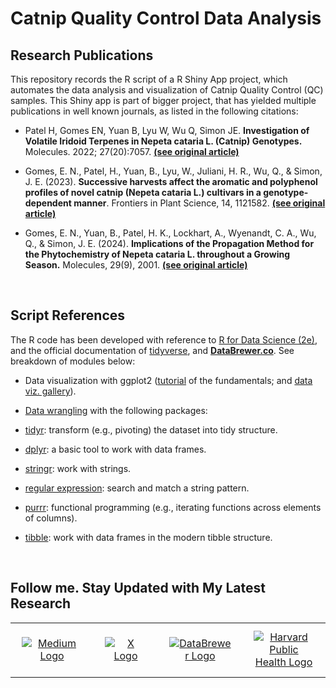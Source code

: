 # Catnip Quality Control Data Analysis

## Research Publications

This repository records the R script of a R Shiny App project, which automates the data analysis and visualization of Catnip Quality Control (QC) samples. 
This Shiny app is part of bigger project, that has yielded multiple publications in well known journals, as listed in the following citations:


- Patel H, Gomes EN, Yuan B, Lyu W, Wu Q, Simon JE. **Investigation of Volatile Iridoid Terpenes in Nepeta cataria L. (Catnip) Genotypes.** Molecules. 2022; 27(20):7057. [**(see original article)**](https://www.mdpi.com/1420-3049/27/20/7057)

- Gomes, E. N., Patel, H., Yuan, B., Lyu, W., Juliani, H. R., Wu, Q., & Simon, J. E. (2023). **Successive harvests affect the aromatic and polyphenol profiles of novel catnip (Nepeta cataria L.) cultivars in a genotype-dependent manner**. Frontiers in Plant Science, 14, 1121582. [**(see original article)**](https://www.frontiersin.org/journals/plant-science/articles/10.3389/fpls.2023.1121582/full)

- Gomes, E. N., Yuan, B., Patel, H. K., Lockhart, A., Wyenandt, C. A., Wu, Q., & Simon, J. E. (2024). **Implications of the Propagation Method for the Phytochemistry of Nepeta cataria L. throughout a Growing Season.** Molecules, 29(9), 2001. [**(see original article)**](https://www.mdpi.com/1420-3049/29/9/2001)

<br>

## Script References

The R code has been developed with reference to [R for Data Science (2e)](https://r4ds.hadley.nz/), and the official documentation of [tidyverse](https://www.tidyverse.org/), and [**DataBrewer.co**](https://www.databrewer.co/). See breakdown of modules below:

- Data visualization with ggplot2 ([tutorial](https://www.databrewer.co/R/visualization/introduction) of the fundamentals; and [data viz. gallery](https://www.databrewer.co/R/gallery)).

- [Data wrangling](https://www.databrewer.co/R/data-wrangling) with the following packages:
- [tidyr](https://www.databrewer.co/R/data-wrangling/tidyr/introduction): transform (e.g., pivoting) the dataset into tidy structure.
- [dplyr](https://www.databrewer.co/R/data-wrangling/dplyr/0-introduction): a basic tool to work with data frames.     
- [stringr](https://www.databrewer.co/R/data-wrangling/stringr/0-introduction): work with strings. 
- [regular expression](https://www.databrewer.co/R/data-wrangling/regular-expression/0-introduction): search and match a string pattern.
- [purrr](https://www.databrewer.co/R/data-wrangling/purrr/introduction): functional programming (e.g., iterating functions across elements of columns).
- [tibble](https://www.databrewer.co/R/data-wrangling/tibble/introduction): work with data frames in the modern tibble structure.

<br>

## Follow me. Stay Updated with My Latest Research

<table style="border-collapse: collapse; width: 100%; border: 0;">
  <tr>
    <td style="border: none;" align="center">
      <a href="https://medium.com/@yuanbo.faith">
        <img src="https://upload.wikimedia.org/wikipedia/commons/0/0d/Medium_%28website%29_logo.svg" alt="Medium Logo" style="max-width: 100px; height: auto; margin: 10px;">
      </a>
    </td>
    <td style="border: none;" align="center">
      <a href="https://x.com/yuanbogeneral">
        <img src="https://upload.wikimedia.org/wikipedia/commons/c/ce/X_logo_2023.svg" alt="X Logo" style="max-width: 100px; height: auto; margin: 10px;">
      </a>
    </td>
    <td style="border: none;" align="center">
      <a href="https://www.databrewer.co/">
        <img src="https://upload.wikimedia.org/wikipedia/commons/4/4c/Logo_of_DataBrewer.co.png" alt="DataBrewer Logo" style="max-width: 100px; height: auto; margin: 10px;">
      </a>
    </td>
    <td style="border: none;" align="center">
      <a href="https://connects.catalyst.harvard.edu/Profiles/display/Person/193422">
        <img src="https://upload.wikimedia.org/wikipedia/en/1/18/Harvard_shield-Public_Health.png" alt="Harvard Public Health Logo" style="max-width: 100px; height: auto; margin: 10px;">
      </a>
    </td>
  </tr>
</table>
